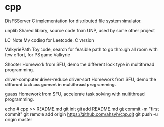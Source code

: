 # cpp
DisFSServer
C implementation for distributed file system simulator.

unplib
Shared library, source code from UNP, used by some other project

LC_Note
My coding for Leetcode, C version

ValkyriePath
Toy code, search for feasible path to go through all room with few effort, for PS game Valkyrie

Shooter
Homework from SFU, demo the different lock type in multithread programming.

driver-computer
driver-reduce
driver-sort
Homework from SFU, demo the different task assigement in multithread programming.

guass
Homework from SFU, accelerate task solving with multithread programming.

echo # cpp >> README.md
git init
git add README.md
git commit -m "first commit"
git remote add origin https://github.com/ahsyh/cpp.git
git push -u origin master
